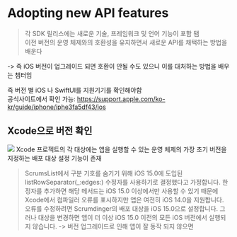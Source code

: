 # Adopting new API features

> 각 SDK 릴리스에는 새로운 기술, 프레임워크 및 언어 기능이 포함 됌
> <br/>
> 이전 버전의 운영 체제와의 호환성을 유지하면서 새로운 API를 채택하는 방법을 배운다
> <br/>

-> 즉 iOS 버전이 업그레이드 되면 호환이 안될 수도 있으니 이를 대처하는 방법을 배우는 챕터임
<br/>

즉 버전 별 iOS 나 SwiftUI를 지원기기를 확인해야함
<br/>
공식사이트에서 확인 가능: https://support.apple.com/ko-kr/guide/iphone/iphe3fa5df43/ios
<br/>

## Xcode으로 버전 확인

<img src="https://docs-assets.developer.apple.com/published/8b360fa1e5ca15b9ec45fb91ee387b34/SUI_103-010~dark@2x.png">
Xcode 프로젝트의 각 대상에는 앱을 실행할 수 있는 운영 체제의 가장 초기 버전을 지정하는 배포 대상 설정 기능이 존재
<br/>

> ScrumsList에서 구분 기호를 숨기기 위해 iOS 15.0에 도입된 listRowSeparator(\_:edges:) 수정자를 사용하기로 결정했다고 가정합니다. 한정자를 추가하면 해당 메서드는 iOS 15.0 이상에서만 사용할 수 있기 때문에 Xcode에서 컴파일러 오류를 표시하지만 앱은 여전히 ​​iOS 14.0을 지원합니다. 오류를 수정하려면 Scrumdinger의 배포 대상을 iOS 15.0으로 설정합니다. 그러나 대상을 변경하면 앱이 더 이상 iOS 15.0 이전의 모든 iOS 버전에서 실행되지 않습니다.
> -> 버전 업그레이드로 인해 앱이 잘 동작 되지 않으면
